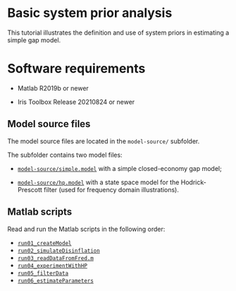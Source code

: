 # Basic system prior analysis

This tutorial illustrates the definition and use of system priors in
estimating a simple gap model.


# Software requirements

* Matlab R2019b or newer

* Iris Toolbox Release 20210824 or newer


## Model source files

The model source files are located in the `model-source/` subfolder. 

The subfolder contains two model files:

* [`model-source/simple.model`](`model-source/simple.model) with a simple
  closed-economy gap model;

* [`model-source/hp.model`](model-source/hp.model) with a state space model
  for the Hodrick-Prescott filter (used for frequency domain
  illustrations).


## Matlab scripts

Read and run the Matlab scripts in the following order:

* [`run01_createModel`](run01_createModel.m)
* [`run02_simulateDisinflation`](run02_simulateDisinflation.m)
* [`run03_readDataFromFred.m`](run03_readDataFromFred.m)
* [`run04_experimentWithHP`](run04_experimentWithHP.m)
* [`run05_filterData`](run05_filterData.m)
* [`run06_estimateParameters`](run06_estimateParameters.m)


